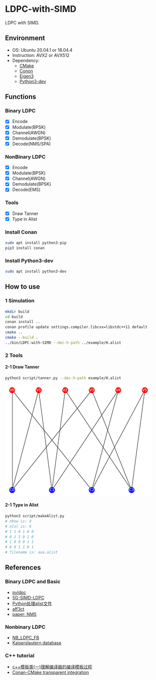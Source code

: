 # LDPC-with-SIMD

LDPC with SIMD.

## Environment

- OS: Ubuntu 20.04.1 or 18.04.4
- Instruction: AVX2 or AVX512
- Dependency:
  - [CMake](https://cmake.org/)
  - [Conon](https://conan.io/)
  - [Eigen3](http://eigen.tuxfamily.org)
  - [Python3-dev](https://www.python.org/)

## Functions

### Binary LDPC

- [x] Encode
- [x] Modulate(BPSK)
- [x] Channel(AWGN)
- [x] Demodulate(BPSK)
- [x] Decode(NMS/SPA)

### NonBinary LDPC

- [x] Encode
- [x] Modulate(BPSK)
- [x] Channel(AWGN)
- [x] Demodulate(BPSK)
- [x] Decode(EMS)

### Tools

- [x] Draw Tanner
- [x] Type in Alist

### Install Conan

```Bash
sudo apt install python3-pip
pip3 install conan
```

### Install Python3-dev

```Bash
sudo apt install python3-dev
```

## How to use

### 1 Simulation

```Bash
mkdir build
cd build
conan install ..
conan profile update settings.compiler.libcxx=libstdc++11 default
cmake ..
cmake --build .
../bin/LDPC-with-SIMD --dec-h-path ../example/H.alist
```

### 2 Tools

#### 2-1 Draw Tanner

```Bash
python3 script/tanner.py --dec-h-path example/H.alist
```

![](assets/tanner.png)

#### 2-1 Type in Alist

```Bash
python3 script/makeAlist.py
# nRow is: 4
# nCol is: 6
# 1 1 0 1 0 0 
# 0 1 1 0 1 0
# 1 0 0 0 1 1
# 0 0 1 1 0 1
# filename is: aaa.alist
```

## References

### Binary LDPC and Basic

- [pyldpc](https://github.com/hichamjanati/pyldpc.git)
- [5G-SIMD-LDPC](https://github.com/SherlockHsu/5G-SIMD-LDPC)
- [Python处理alist文件](https://www.cnblogs.com/lingr7/p/13038410.html)
- [aff3ct](https://github.com/aff3ct/aff3ct)
- [paper: NMS](https://www.researchgate.net/publication/3160637_Near_optimum_universal_belief_propagation_based_decoding_of_low-density_parity_check_codes)

### Nonbinary LDPC

- [NB_LDPC_FB](https://github.com/cedricomarchando/NB_LDPC_FB)
- [Kaiserslautern database](https://www.uni-kl.de/channel-codes/channel-codes-database/non-binary-ldpc/)

### C++ tutorial

- [c++模板类(一)理解编译器的编译模板过程](http://blog.csdn.net/onafioo/article/details/29857281)
- [Conan-CMake transparent integration](https://blog.conan.io/2018/06/11/Transparent-CMake-Integration.html)
